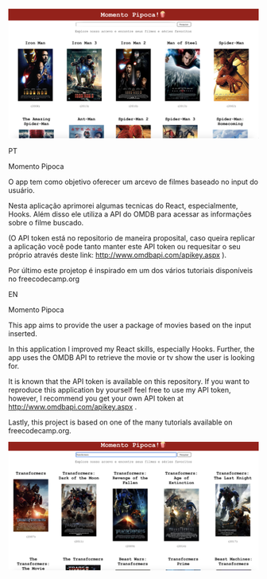 ![MainPage](MainPage.png)
 
 
PT 

 Momento Pipoca 

O app tem como objetivo oferecer um arcevo de filmes baseado no input do usuário. 

Nesta aplicação aprimorei algumas tecnicas do React, especialmente, Hooks. Além disso ele utiliza a API do OMDB para acessar as informações sobre o filme buscado. 

(O API token está no repositorio de maneira proposital, caso queira replicar a aplicação você pode tanto manter este API token ou requesitar o seu próprio através deste link: http://www.omdbapi.com/apikey.aspx ).

Por último este projetop é inspirado em um dos vários tutoriais disponíveis no freecodecamp.org


EN

Momento Pipoca


This app aims to provide the user a package of movies based on the input inserted. 

In this application I improved my React skills, especially Hooks. Further, the app uses the OMDB API to retrieve the movie or tv show the user is looking for. 

It is known that the API token is available on this repository. If you want to reproduce this application by yourself feel free to use my API token, however, I recommend you get your own API token at http://www.omdbapi.com/apikey.aspx .

Lastly, this project is based on one of the many tutorials available on freecodecamp.org. 


 <img src="SearchPage.png"  alt="Search Page"/>




